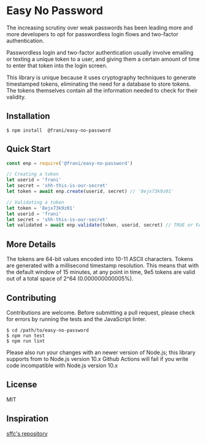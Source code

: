 # Easy No Password

The increasing scrutiny over weak passwords has been leading more and more developers to opt for passwordless login flows and two-factor authentication.

Passwordless login and two-factor authentication usually involve emailing or texting a unique token to a user, and giving them a certain amount of time to enter that token into the login screen.

This library is unique because it uses cryptography techniques to generate timestamped tokens, eliminating the need for a database to store tokens. The tokens themselves contain all the information needed to check for their validity.

## Installation

    $ npm install  @frani/easy-no-password

## Quick Start

```javascript
const enp = require('@frani/easy-no-password')

// Creating a token
let userid = 'frani'
let secret = 'shh-this-is-our-secret'
let token = await enp.create(userid, secret) // '8ejx73k9z01'

// Validating a token
let token = '8ejx73k9z01'
let userid = 'frani'
let secret = 'shh-this-is-our-secret'
let validated = await enp.validate(token, userid, secret) // TRUE or FALSE
```

## More Details

The tokens are 64-bit values encoded into 10-11 ASCII characters. Tokens are generated with a millisecond timestamp resolution. This means that with the default window of 15 minutes, at any point in time, 9e5 tokens are valid out of a total space of 2^64 (0.000000000005%).

## Contributing

Contributions are welcome. Before submitting a pull request, please check for errors by running the tests and the JavaScript linter.

    $ cd /path/to/easy-no-password
    $ npm run test
    $ npm run lint

Please also run your changes with an newer version of Node.js; this library supports from to Node.js version 10.x
Github Actions will fail if you write code incompatible with Node.js version 10.x

## License

MIT

## Inspiration

[sffc's repository](https://github.com/sffc/easy-no-password)

